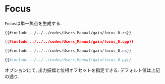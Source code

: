 # Focus

`Focus`は単一焦点を生成する.

```rust,edition2024
{{#include ../../../codes/Users_Manual/gain/focus_0.rs}}
```

```cpp
{{#include ../../../codes/Users_Manual/gain/focus_0.cpp}}
```

```cs
{{#include ../../../codes/Users_Manual/gain/focus_0.cs}}
```

```python
{{#include ../../../codes/Users_Manual/gain/focus_0.py}}
```

オプションにて, 出力振幅と位相オフセットを指定できる.
デフォルト値は上記の通り.
